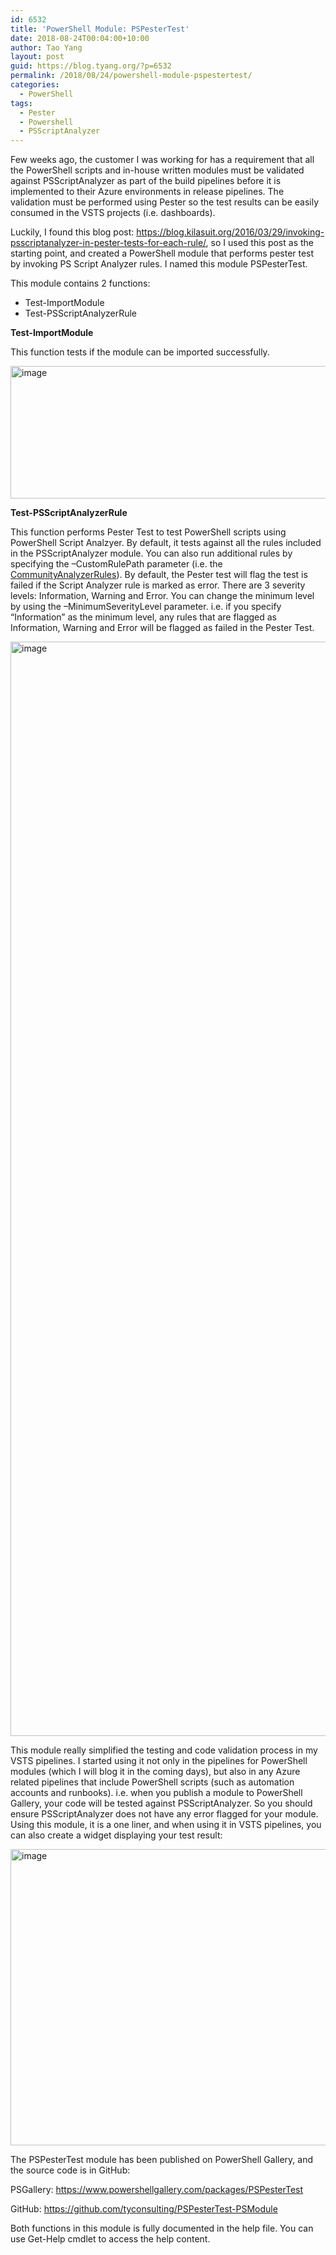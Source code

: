 ```yaml
---
id: 6532
title: 'PowerShell Module: PSPesterTest'
date: 2018-08-24T00:04:00+10:00
author: Tao Yang
layout: post
guid: https://blog.tyang.org/?p=6532
permalink: /2018/08/24/powershell-module-pspestertest/
categories:
  - PowerShell
tags:
  - Pester
  - Powershell
  - PSScriptAnalyzer
---
```

Few weeks ago, the customer I was working for has a requirement that all the PowerShell scripts and in-house written modules must be validated against PSScriptAnalyzer as part of the build pipelines before it is implemented to their Azure environments in release pipelines. The validation must be performed using Pester so the test results can be easily consumed in the VSTS projects (i.e. dashboards).

Luckily, I found this blog post: <a title="https://blog.kilasuit.org/2016/03/29/invoking-psscriptanalyzer-in-pester-tests-for-each-rule/" href="https://blog.kilasuit.org/2016/03/29/invoking-psscriptanalyzer-in-pester-tests-for-each-rule/">https://blog.kilasuit.org/2016/03/29/invoking-psscriptanalyzer-in-pester-tests-for-each-rule/</a>, so I used this post as the starting point, and created a PowerShell module that performs pester test by invoking PS Script Analyzer rules. I named this module PSPesterTest.

This module contains 2 functions:
<ul>
 	<li>Test-ImportModule</li>
 	<li>Test-PSScriptAnalyzerRule</li>
</ul>
<strong>Test-ImportModule</strong>

This function tests if the module can be imported successfully.

<a href="https://blog.tyang.org/wp-content/uploads/2018/08/image-3.png"><img style="display: inline; background-image: none;" title="image" src="https://blog.tyang.org/wp-content/uploads/2018/08/image_thumb-3.png" alt="image" width="1002" height="212" border="0" /></a>

<strong>Test-PSScriptAnalyzerRule</strong>

This function performs Pester Test to test PowerShell scripts using PowerShell Script Analzyer. By default, it tests against all the rules included in the PSScriptAnalyzer module. You can also run additional rules by specifying the –CustomRulePath parameter (i.e. the <a href="https://github.com/PowerShell/PSScriptAnalyzer/tree/development/Tests/Engine/CommunityAnalyzerRules">CommunityAnalyzerRules</a>). By default, the Pester test will flag the test is failed if the Script Analyzer rule is marked as error. There are 3 severity levels: Information, Warning and Error. You can change the minimum level by using the –MinimumSeverityLevel parameter. i.e. if you specify “Information” as the minimum level, any rules that are flagged as Information, Warning and Error will be flagged as failed in the Pester Test.

<a href="https://blog.tyang.org/wp-content/uploads/2018/08/image-4.png"><img style="display: inline; background-image: none;" title="image" src="https://blog.tyang.org/wp-content/uploads/2018/08/image_thumb-4.png" alt="image" width="1002" height="1751" border="0" /></a>

This module really simplified the testing and code validation process in my VSTS pipelines. I started using it not only in the pipelines for PowerShell modules (which I will blog it in the coming days), but also in any Azure related pipelines that include PowerShell scripts (such as automation accounts and runbooks). i.e. when you publish a module to PowerShell Gallery, your code will be tested against PSScriptAnalyzer. So you should ensure PSScriptAnalyzer does not have any error flagged for your module. Using this module, it is a one liner, and when using it in VSTS pipelines, you can also create a widget displaying your test result:

<a href="https://blog.tyang.org/wp-content/uploads/2018/08/image-5.png"><img style="display: inline; background-image: none;" title="image" src="https://blog.tyang.org/wp-content/uploads/2018/08/image_thumb-5.png" alt="image" width="976" height="474" border="0" /></a>

The PSPesterTest module has been published on PowerShell Gallery, and the source code is in GitHub:

PSGallery: <a title="https://www.powershellgallery.com/packages/PSPesterTest" href="https://www.powershellgallery.com/packages/PSPesterTest">https://www.powershellgallery.com/packages/PSPesterTest</a>

GitHub: <a title="https://github.com/tyconsulting/PSPesterTest-PSModule" href="https://github.com/tyconsulting/PSPesterTest-PSModule">https://github.com/tyconsulting/PSPesterTest-PSModule</a>

Both functions in this module is fully documented in the help file. You can use Get-Help cmdlet to access the help content.